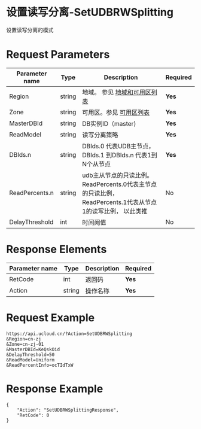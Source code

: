 # 设置读写分离-SetUDBRWSplitting

设置读写分离的模式

# Request Parameters
|Parameter name|Type|Description|Required|
|---|---|---|---|
|Region|string|地域。 参见 [地域和可用区列表](api/summary/regionlist)|**Yes**|
|Zone|string|可用区。参见 [可用区列表](api/summary/regionlist)|**Yes**|
|MasterDBId|string|DB实例ID（master)|**Yes**|
|ReadModel|string|读写分离策略|**Yes**|
|DBIds.n|string|DBIds.0 代表UDB主节点， DBIds.1 到DBIds.n 代表1到N个从节点|**Yes**|
|ReadPercents.n|string|udb主从节点的只读比例。ReadPercents.0代表主节点的只读比例，ReadPercents.1代表从节点1的读写比例， 以此类推|No|
|DelayThreshold|int|时间阙值|No|

# Response Elements
|Parameter name|Type|Description|Required|
|---|---|---|---|
|RetCode|int|返回码|**Yes**|
|Action|string|操作名称|**Yes**|

# Request Example
```
https://api.ucloud.cn/?Action=SetUDBRWSplitting
&Region=cn-zj
&Zone=cn-zj-01
&MasterDBId=KeQskOid
&DelayThreshold=50
&ReadModel=Uniform
&ReadPercentInfo=ocTIdTxW
```

# Response Example
```
{
    "Action": "SetUDBRWSplittingResponse", 
    "RetCode": 0
}
```

